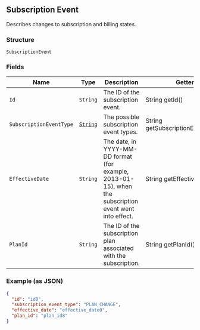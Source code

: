 ## Subscription Event

Describes changes to subscription and billing states.

### Structure

`SubscriptionEvent`

### Fields

| Name | Type | Description | Getter |
|  --- | --- | --- | --- |
| `Id` | `String` | The ID of the subscription event. | String getId() |
| `SubscriptionEventType` | [`String`](/doc/models/subscription-event-subscription-event-type.md) | The possible subscription event types. | String getSubscriptionEventType() |
| `EffectiveDate` | `String` | The date, in YYYY-MM-DD format (for<br>example, 2013-01-15), when the subscription event went into effect. | String getEffectiveDate() |
| `PlanId` | `String` | The ID of the subscription plan associated with the subscription. | String getPlanId() |

### Example (as JSON)

```json
{
  "id": "id0",
  "subscription_event_type": "PLAN_CHANGE",
  "effective_date": "effective_date0",
  "plan_id": "plan_id8"
}
```

